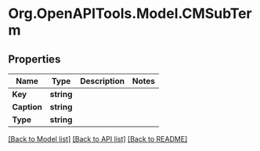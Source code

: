 # Org.OpenAPITools.Model.CMSubTerm

## Properties

Name | Type | Description | Notes
------------ | ------------- | ------------- | -------------
**Key** | **string** |  | 
**Caption** | **string** |  | 
**Type** | **string** |  | 

[[Back to Model list]](../README.md#documentation-for-models) [[Back to API list]](../README.md#documentation-for-api-endpoints) [[Back to README]](../README.md)

